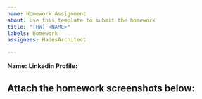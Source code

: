 ```yaml
---
name: Homework Assignment
about: Use this template to submit the homework
title: "[HW] <NAME>"
labels: homework
assignees: HadesArchitect

---
```


**Name:** <NAME>
**Linkedin Profile:** <LINK>

Attach the homework screenshots below:
-----------------------------------------

<SCREENSHOTS>
